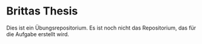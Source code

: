 # Brittas Thesis

Dies ist ein Übungsrepositorium. 
Es ist noch nicht das Repositorium, das für die Aufgabe erstellt wird.


